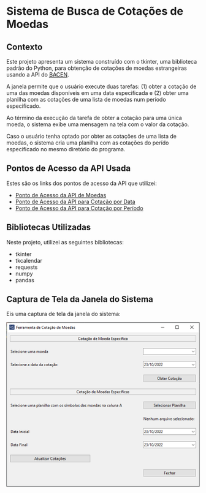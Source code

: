 # Sistema de Busca de Cotações de Moedas

## Contexto

Este projeto apresenta um sistema construído com o tkinter, uma
biblioteca padrão do Python, para obtenção de cotações de
moedas estrangeiras usando a API do 
<a href=""><abbr title="Banco Central do Brasil">BACEN</abbr></a>.

A janela permite que o usuário execute duas tarefas: (1) obter
a cotação de uma das moedas disponíveis em uma data especificada e
(2) obter uma planilha com as cotações de uma lista de moedas num
período especificado.

Ao término da execução da tarefa de obter a cotação para uma única moeda,
o sistema exibe uma mensagem na tela com o valor da cotação.

Caso o usuário tenha optado por obter as cotações de uma lista de moedas,
o sistema cria uma planilha com as cotações do perído especificado no mesmo diretório
do programa.



## Pontos de Acesso da API Usada

Estes são os links dos pontos de acesso da API que utilizei:

- [Ponto de Acesso da API de Moedas](https://olinda.bcb.gov.br/olinda/servico/PTAX/versao/v1/aplicacao#!/recursos/Moedas#eyJmb3JtdWxhcmlvIjp7IiRmb3JtYXQiOiJqc29uIiwiJHRvcCI6MTAwfX0=)
- [Ponto de Acesso da API para Cotação por Data](https://olinda.bcb.gov.br/olinda/servico/PTAX/versao/v1/aplicacao#!/recursos/CotacaoMoedaDia#eyJmb3JtdWxhcmlvIjp7IiRmb3JtYXQiOiJqc29uIiwiJHRvcCI6MTAwfX0=)
- [Ponto de Acesso da API para Cotação por Período](https://olinda.bcb.gov.br/olinda/servico/PTAX/versao/v1/aplicacao#!/recursos/CotacaoMoedaPeriodo#eyJmb3JtdWxhcmlvIjp7IiRmb3JtYXQiOiJqc29uIiwiJHRvcCI6MTAwfX0=)

## Bibliotecas Utilizadas

Neste projeto, utilizei as seguintes bibliotecas:

- tkinter
- tkcalendar
- requests
- numpy
- pandas

## Captura de Tela da Janela do Sistema

Eis uma captura de tela da janela do sistema:

![Captura de Tela da Janela do Sistema](./captura-de-tela-sistema-de-busca-de-cotacoes-de-moedas.png)